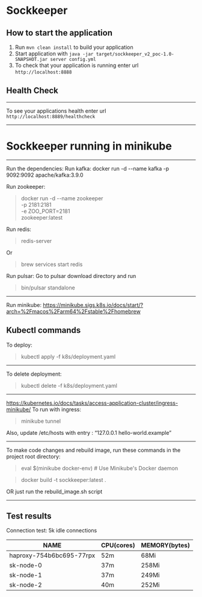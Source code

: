 # Sockkeeper

How to start the application
---

1. Run `mvn clean install` to build your application
1. Start application with `java -jar target/sockkeeper_v2_poc-1.0-SNAPSHOT.jar server config.yml`
1. To check that your application is running enter url `http://localhost:8888`

## Health Check
---

To see your applications health enter url `http://localhost:8889/healthcheck`

---

# Sockkeeper running in minikube

---

Run the dependencies:
Run kafka:
docker run -d --name kafka -p 9092:9092 apache/kafka:3.9.0

Run zookeeper:
> docker run -d --name zookeeper \
> -p 2181:2181 \
> -e ZOO_PORT=2181 \
> zookeeper:latest

Run redis:
> redis-server

Or
 
> brew services start redis

Run pulsar:
Go to pulsar download directory and run
> bin/pulsar standalone

---

Run minikube:
https://minikube.sigs.k8s.io/docs/start/?arch=%2Fmacos%2Farm64%2Fstable%2Fhomebrew


Kubectl commands
---
To deploy:
> kubectl apply -f k8s/deployment.yaml

---
To delete deployment:
> kubectl delete -f k8s/deployment.yaml

---
https://kubernetes.io/docs/tasks/access-application-cluster/ingress-minikube/
To run with ingress:
> minikube tunnel

Also, update /etc/hosts with entry :
“127.0.0.1 hello-world.example”

---

To make code changes and rebuild image, run these commands in the project root directory:

> eval $(minikube docker-env)  # Use Minikube's Docker daemon

> docker build -t sockkeeper:latest .

OR just run the rebuild_image.sh script

---

Test results
---
Connection test:
5k idle connections

| NAME                     | CPU(cores) | MEMORY(bytes) |
|--------------------------|------------|---------------|
| haproxy-754b6bc695-77rpx | 52m        | 68Mi          |            
| sk-node-0                | 37m        | 258Mi         |         
| sk-node-1                | 37m        | 249Mi         |           
| sk-node-2                | 40m        | 252Mi         |




